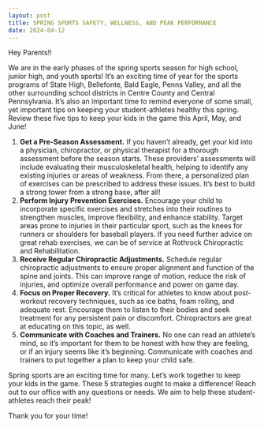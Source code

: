 ```yaml
---
layout: post
title: SPRING SPORTS SAFETY, WELLNESS, AND PEAK PERFORMANCE
date: 2024-04-12
---
```


Hey Parents!!

We are in the early phases of the spring sports season for high school, junior high, and youth sports! It’s an exciting time of year for the sports programs of State High, Bellefonte, Bald Eagle, Penns Valley, and all the other surrounding school districts in Centre County and Central Pennsylvania. It’s also an important time to remind everyone of some small, yet important tips on keeping your student-athletes healthy this spring. Review these five tips to keep your kids in the game this April, May, and June!

1. **Get a Pre-Season Assessment.** If you haven’t already, get your kid into a physician, chiropractor, or physical therapist for a thorough assessment before the season starts. These providers’ assessments will include evaluating their musculoskeletal health, helping to identify any existing injuries or areas of weakness. From there, a personalized plan of exercises can be prescribed to address these issues. It’s best to build a strong tower from a strong base, after all!
2. **Perform Injury Prevention Exercises.** Encourage your child to incorporate specific exercises and stretches into their routines to strengthen muscles, improve flexibility, and enhance stability. Target areas prone to injuries in their particular sport, such as the knees for runners or shoulders for baseball players. If you need further advice on great rehab exercises, we can be of service at Rothrock Chiropractic and Rehabilitation.
3. **Receive Regular Chiropractic Adjustments.** Schedule regular chiropractic adjustments to ensure proper alignment and function of the spine and joints. This can improve range of motion, reduce the risk of injuries, and optimize overall performance and power on game day.
4. **Focus on Proper Recovery.** It’s critical for athletes to know about post-workout recovery techniques, such as ice baths, foam rolling, and adequate rest. Encourage them to listen to their bodies and seek treatment for any persistent pain or discomfort. Chiropractors are great at educating on this topic, as well.
5. **Communicate with Coaches and Trainers.** No one can read an athlete’s mind, so it’s important for them to be honest with how they are feeling, or if an injury seems like it’s beginning. Communicate with coaches and trainers to put together a plan to keep your child safe.

Spring sports are an exciting time for many. Let’s work together to keep your kids in the game. These 5 strategies ought to make a difference! Reach out to our office with any questions or needs. We aim to help these student-athletes reach their peak!

Thank you for your time!